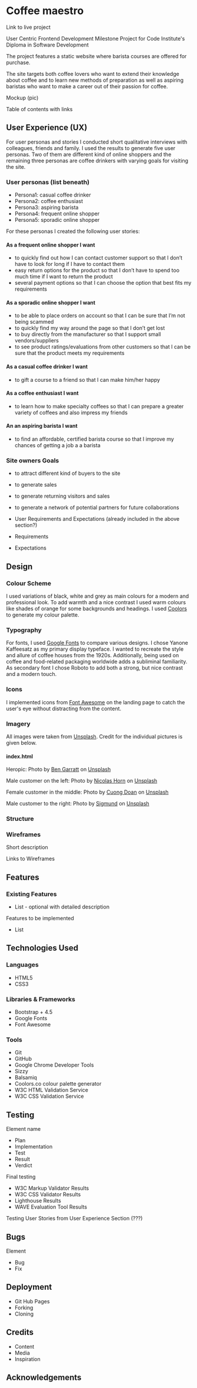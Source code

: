 # Coffee maestro

Link to live project

User Centric Frontend Development Milestone Project for Code Institute's Diploma in Software Development

The project features a static website where barista courses are offered for purchase.

The site targets both coffee lovers who want to extend their knowledge about coffee and to learn new methods of preparation as well as aspiring baristas who want to make a career out of their passion for coffee.

Mockup (pic)

Table of contents with links

## User Experience (UX)

For user personas and stories I conducted short qualitative interviews with colleagues, friends and family. I used the results to generate five user personas. Two of them are different kind of online shoppers and the remaining three personas are coffee drinkers with varying goals for visiting the site.

### User personas (list beneath)

- Persona1: casual coffee drinker
- Persona2: coffee enthusiast
- Persona3: aspiring barista
- Persona4: frequent online shopper
- Persona5: sporadic online shopper

For these personas I created the following user stories:

#### As a frequent online shopper I want

- to quickly find out how I can contact customer support so that I don’t have to look for long if I have to contact them
- easy return options for the product so that  I don’t have to spend too much time if I want to return the product
- several payment options so that I can choose the option that best fits my requirements

#### As a sporadic online shopper I want

- to be able to place orders on account so that I can be sure that I’m not being scammed
- to quickly find my way around the page so that I don’t get lost
- to buy directly from the manufacturer so that I support small vendors/suppliers
- to see product ratings/evaluations from other customers so that I can be sure that the product meets my requirements

#### As a casual coffee drinker I want

- to gift a course to a friend so that I can make him/her happy

#### As a coffee enthusiast I want

- to learn how to make specialty coffees so that I can prepare a greater variety of coffees and also impress my friends

#### An an aspiring barista I want

- to find an affordable, certified barista course so that I improve my chances of getting a job a a barista

### Site owners Goals

- to attract different kind of buyers to the site
- to generate sales
- to generate returning visitors and sales
- to generate a network of potential partners for future collaborations

- User Requirements and Expectations (already included in the above section?)

- Requirements
- Expectations

## Design

### Colour Scheme

I used variations of black, white and grey as main colours for a modern and professional look. To add warmth and a nice contrast I used warm colours like shades of orange for some backgrounds and headings. I used [Coolors](https://coolors.co) to generate my colour palette.

### Typography

For fonts, I used [Google Fonts](https://fonts.google.com) to compare various designs. I chose Yanone Kaffeesatz as my primary display typeface. I wanted to recreate the style and allure of coffee houses from the 1920s. Additionally, being used on coffee and food-related packaging worldwide adds a subliminal familiarity. As secondary font I chose Roboto to add both a strong, but nice contrast and a modern touch.

### Icons

I implemented icons from [Font Awesome](https://fontawesome.com) on the landing page to catch the user's eye without distracting from the content.

### Imagery

All images were taken from [Unsplash](https://unsplash.com). Credit for the individual pictures is given below.

#### index.html

Heropic: Photo by [Ben Garratt](https://unsplash.com/@wstn?utm_source=unsplash&utm_medium=referral&utm_content=creditCopyText) on [Unsplash](https://unsplash.com/s/photos/latte-art?utm_source=unsplash&utm_medium=referral&utm_content=creditCopyText)

Male customer on the left: Photo by [Nicolas Horn](https://unsplash.com/@chiefexof?utm_source=unsplash&utm_medium=referral&utm_content=creditCopyText) on [Unsplash](https://unsplash.com/s/photos/human-face?utm_source=unsplash&utm_medium=referral&utm_content=creditCopyText)

Female customer in the middle: Photo by [Cuong Doan](https://unsplash.com/@huyencuong?utm_source=unsplash&utm_medium=referral&utm_content=creditCopyText) on [Unsplash](https://unsplash.com/s/photos/human-face?utm_source=unsplash&utm_medium=referral&utm_content=creditCopyText)

Male customer to the right: Photo by [Sigmund](https://unsplash.com/@sigmund?utm_source=unsplash&utm_medium=referral&utm_content=creditCopyText) on [Unsplash](https://unsplash.com/s/photos/human-face?utm_source=unsplash&utm_medium=referral&utm_content=creditCopyText)

### Structure

### Wireframes

Short description

Links to Wireframes

## Features

### Existing Features

- List - optional with detailed description

Features to be implemented

- List

## Technologies Used

### Languages

- HTML5
- CSS3

### Libraries & Frameworks

- Bootstrap + 4.5
- Google Fonts
- Font Awesome

### Tools

- Git
- GitHub
- Google Chrome Developer Tools
- Sizzy
- Balsamiq
- Coolors.co colour palette generator
- W3C HTML Validation Service
- W3C CSS Validation Service

## Testing

Element name

- Plan
- Implementation
- Test
- Result
- Verdict

Final testing

- W3C Markup Validator Results
- W3C CSS Validator Results
- Lighthouse Results
- WAVE Evaluation Tool Results

Testing User Stories from User Experience Section (???)

## Bugs

Element

- Bug
- Fix

## Deployment

- Git Hub Pages
- Forking
- Cloning

## Credits

- Content
- Media
- Inspiration

## Acknowledgements
